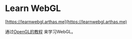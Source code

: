 # Learn WebGL

[https://learnwebgl.arthas.me](https://learnwebgl.arthas.me)

通过[OpenGL的教程](https://learnopengl-cn.github.io/) 来学习WebGL。
